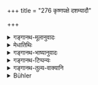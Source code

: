 +++
title = "276 कृष्णपक्षे दशम्यादौ"

+++

<details><summary>गङ्गानथ-मूलानुवादः</summary>

‘No dates are so commended for the offering of śrāddha as those of the dark fortnight, beginning with the tenth day, leaving out the fourteenth.—(276)
</details>

<details><summary>मेधातिथिः</summary>

**दशम्या**दीनां वचनात् फलातिशयोत्पत्तिः । अन्यास्व् अपि तु सत्यां श्रद्धायां कर्तव्यम् । चतुर्दश्यां तु निषेध एव ॥ ३.२६६ ॥
</details>

<details><summary>गङ्गानथ-भाष्यानुवादः</summary>

The mention of the days beginning with the tenth, indicates that the offering is attended by excellent results. So that on other days also the offering is to be made, if due faith is there. But on the fourteenth day there is absolute prohibition.—(276)
</details>

<details><summary>गङ्गानथ-टिप्पन्यः</summary>

This verse is quoted in *Parāśaramādhava* (Ācāra, p. 666) as laying down what one should do in the event of his being unable to perform the
*Śrāddha* throughout the dark fortnight;—in *Madanapārijāta* (p. 524),
which remarks that this verse implies also the alternative of beginning the *Śrāddha* on the *fifth* and going on daily till the *fifteenth*;—in
*Smṛtitattva* (on p. 173, again on p. 252) as forbidding the performance
of *Śrāddha* on the fourteenth,—and again on p. 845 as forbidding the performance of the *Śrāddha* on the fourteenth day of the dark fortnight of all months;—in *Aparārka* (p. 422), which adds that the alternative here laid down is that of beginning the performance of the *Śrāddha* on the tenth day of the fortnight;—in *Gadādharapaddhati* (Kāla, p. 467), which says that it refers to the *Mahālayā-śrāddha*;—in
*Smṛtisāroddhāra* (p, 187) in support of the view that only five, *not
ten*, days of the *kṛṣṇapakṣa* are specially commended, these being the 10th, 11th, 12th, 13th, and 15th days;—in *Śrāddhakriyākaumudī* (p. 6);—in *Varṣakriyākaumudī* (p, 350);—in *Puruṣārthacintāmaṇi* (p. 382);—in *Hemādri* (Kāla p. 461), which adds that the fourteenth day is not to be excluded entirely, it is to be avoided only for the Śrāddha to three ‘deities’ with the exception of that offered to those killed with weapons;—and in *Hemādri* (Śrāddha, p. 194).
</details>

<details><summary>गङ्गानथ-तुल्य-वाक्यानि</summary>

*Gautama* (15.2-3).—‘Commencing from the fifth day of the Aparapakṣa,
Śrāddha should bo performed;—or on all days.’

*Āpastamba* (2.16.6).—‘So also during the later days of the Aparapakṣa.’

*Kātyāyana and Gautama* (quoted in Caturvargacintāmaṇi-Śrāddha, p.
293).—‘One should make the offering to the Pitṛs on the moonless day; or on the days commencing from the fifth of the *Aparapakṣa*; or according as he may have faith, on all days, whenever the right substance, place and Brāhmaṇas may be available.’

*Āpastamba* (quoted in Caturvargacintāmaṇi-Śrāddha, p. 194).—‘It should
be offered every month; the afternoon of the Aparapakṣa is highly commendable, as also the latter days of the Aparapakṣa.’

*Yājñavalkya* (1.264).—‘Commencing from the first day, excepting the
fourteenth day; on this latter day it is offered to those who may have been killed by weapons.’

*Mārkaṇḍeya* (Parāśaramādhava, p. 663).—‘When the sun is in the sign of
Virgo, there are fifteen days, on which the performance of Śrāddha has been prescribed;—on the first day, for obtaining wealth; on the second, for obtaining progeny; on the third, for obtaining good things; on the fourth for destruction of enemies; on the fifth, for obtaining prosperity; on the sixth, the man obtains honour; on the seventh, the man becomes leader of his clan; on the eighth, excellent intelligence; on the ninth he obtains excellent wives; on the tenth, he fulfils all his desires; on the eleventh, he acquires all the Vedas; on the twelfth, he obtains gold; by offering it on the thirteenth day, he obtains children, memory, cattle, sound body, freedom, excellent prosperity, long-life, power and riches. Those who seek the welfare of those ancestors who were killed in youth by weapons should offer the Śrāddha on the fourteenth day. The man offering Śrāddha with food on the moonless day obtains all that he desires and goes to heaven.’

*Vṛddha-Manu* (Do.).—‘When the sun enters the sign of Virgo, the dark
fortnight is called the *Mahālaya*, as also the *Gajacchāyā*.’

*Śāṭyāyani* (Do., p. 664.).—‘The sixteen days during the month of
Nabhasya, when the sun is in the sign of Virgo, constitute the time for the performance of Śrāddha.’

*Śāṭyāyani* (Do., p. 665).—‘The sun in Virgo is very sacred; so also is
the fifth fortnight (after Āṣāḍhī).’

*Devala* (Parāśaramādhava, p. 665.).—‘Sixteen days, formed by the first
day of the bright fortnight, which follow the moonless day.’

*Jābāli* (Do., p. 665).—‘During the fifth fortnight following the
full-moon day of Āṣāḍha,—even though the sun may have not entered the sign of Virgo, one should offer Śrāddha; that fortnight is the most commended for the performance of Śrāddha.’

*Bṛhat-Manu* (Do.).—‘During the fifth fortnight after the fullmoon day
of the month of Āṣāḍha, the Pitṛs desire food and water every day; hence Śrāddha should be offered at that time... even though the sun may or may not have entered the sign of Virgo.’

*Ādityapurāṇa* (Do.).—‘Śrāddha is commended even when performed during
other fortnights during the time that the sun is in the sign of Virgo; if this happens to ho the fifth fortnight (after the full-moon day of Āṣāḍha), it is all the more commendable.’

*Shloka-Gautama* (Do.).—‘During the time when the sun is in the sign of
Virgo, there are sixteen days that are as good as sacrificial sessions.’

*Kārṣṇājini* (Do.).—‘Whether in the beginning or the middle or the end,
whenever the sun enters the sign of Virgo, the whole of that fortnight is to be honoured as regards the performance of Śrāddha. During the dark fortnight of Nabhasya, Śrāddha should he performed every day, not excepting the Nandā or even the fourteenth day.’

*Brahmāṇḍapurāṇa* (Parāśaramādhava, p. 666).—‘During the dark fortnight
of the month of Nabhasya, one should perform Śrāddha every day, or during two-thirds, or during one-half, or during one-third of the fortnight.’

*Yama* (Do., p. 667).—‘During the rains, when the sun is in the sign of
Virgo,—the man shall offer Śrāddha between the fifth day of one fortnight and the fifth day of another.’

*Sumantu* (Do.).—‘So long as the sun remains in the sign of Virgo and
until he enters the sign of Scorpio, it is time for the offering of Śrāddha.’

*Purāṇa* (Parāśaramādhava, p. 667).—‘When the sun enters the sign of
Virgo, Pitṛs come to their descendants; till the entering of the sun into the sign of Scorpio, the region of Pitṛs becomes empty; and on the entrance of the sun into Scorpio, they go away disappointed after having cursed their offspring.’

*Ādipurāṇa* (Do.).—‘During the rainy season the Pitṛs empty their
abodes, and oppressed by hunger, describe their own sins and desire milk-rice mixed with honey; and hence one should satisfy the Pitṛs with offerings of milk-rice, mixed with honey, butter and sesamum.’

*Gārgya* (Do., 668).—‘On the *Nandā* days (1st, 6th and 11th of the
month), on Friday and on the thirteenth day, the householder should not perform Śrāddha.’

*Aṅgiras* (Do.).—‘On the thirteenth day of the dark fortnight, if one
offers Śrāddha, the death of his eldest son is certain. If one offers Śrāddha during the asterism of Maghā, his eldest son dies.’

*Smṛtyantara* (Do., p. 669).—‘If one offers Śrāddha on the thirteenth,
he should offer it not to one Pitṛ; he shall offer the Pārvaṇa Śrāddha.’

*Śaṅkha* (Parāśaramādhava, p. 669).—‘On the expiry of the month of
Bhādra, or the thirteenth day in conjunction with the asterism of Maghā, one should offer Śrāddha with honey and milk-rice; his forefathers reward him with desirable progeny, fame, heaven, health, and wealth.’

*Mahābhārata* (Do.).—‘If a man performs Śrāddha on the thirteenth, no
one in his family ever dies young.’

*Marīci* (Do., p. 670).—‘On the fourteenth, Śrāddha should be offered
only to those who have died through poison, weapons or wild animals, or those who have killed a Brāhmaṇa; for others that day has been condemned.’

*Pracetas* (Do.).—‘The fourteenth has been recommended only for those
who died through tree-climbing or iron weapons, or lightning or water or poison and such things.’

*Sumanta* (Parāśaramadhava, p. 670).—‘Even the Unitary Śrāddha for one
who has died through weapons should be performed on the fourteenth day of the Mahālaya.’
</details>

<details><summary>Bühler</summary>

276	The days of the dark half of the month, beginning with the tenth, but excepting the fourteenth, are recommended for a funeral sacrifice; (it is) not thus (with) the others.
</details>
